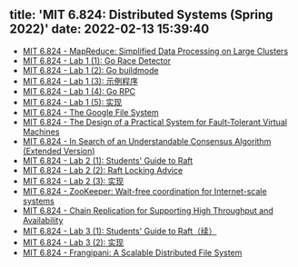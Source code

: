 title: 'MIT 6.824: Distributed Systems (Spring 2022)'
date: 2022-02-13 15:39:40
---

* [MIT 6.824 - MapReduce: Simplified Data Processing on Large Clusters](/2022/02/13/mit-6.824-map-reduce/)
* [MIT 6.824 - Lab 1 (1): Go Race Detector](/2022/03/24/mit-6.824-lab1-go-race-detector/)
* [MIT 6.824 - Lab 1 (2): Go buildmode](/2022/03/26/mit-6.824-lab1-go-buildmode-plugin/)
* [MIT 6.824 - Lab 1 (3): 示例程序](/2022/03/27/mit-6.824-lab1-sequential-mapreduce/)
* [MIT 6.824 - Lab 1 (4): Go RPC](/2022/04/04/mit-6.824-lab1-go-rpc/)
* [MIT 6.824 - Lab 1 (5): 实现](/2022/04/10/mit-6.824-lab1-implementation/)
* [MIT 6.824 - The Google File System](/2022/04/19/mit-6.824-gfs/)
* [MIT 6.824 - The Design of a Practical System for Fault-Tolerant Virtual Machines](/2022/04/24/mit-6.824-vm-ft/)
* [MIT 6.824 - In Search of an Understandable Consensus Algorithm (Extended Version)](/2022/05/03/mit-6.824-raft/)
* [MIT 6.824 - Lab 2 (1): Students' Guide to Raft](/2022/05/06/mit-6.824-lab2-students-guide-to-raft/)
* [MIT 6.824 - Lab 2 (2): Raft Locking Advice](/2022/05/07/mit-6.824-lab2-raft-locking-advice/)
* [MIT 6.824 - Lab 2 (3): 实现](/2022/05/15/mit-6.824-lab2-implementation/)
* [MIT 6.824 - ZooKeeper: Wait-free coordination for Internet-scale systems](/2022/05/19/mit-6.824-zookeeper/)
* [MIT 6.824 - Chain Replication for Supporting High Throughput and Availability](/2022/05/25/mit-6.824-chain-replication/)
* [MIT 6.824 - Lab 3 (1): Students' Guide to Raft（续）](/2022/05/30/mit-6.824-lab3-students-guide-to-raft-part-2/)
* [MIT 6.824 - Lab 3 (2): 实现](/2022/06/04/mit-6.824-lab3-implementation/)
* [MIT 6.824 - Frangipani: A Scalable Distributed File System](/2022/06/11/mit-6.824-frangipani/)